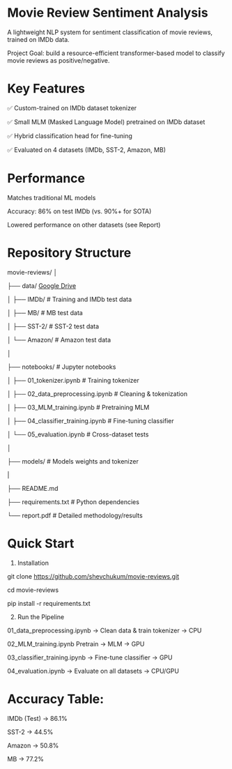 # Movie Review Sentiment Analysis
A lightweight NLP system for sentiment classification of movie reviews, trained on IMDb data.

Project Goal: build a resource-efficient transformer-based model to classify movie reviews as positive/negative.

# Key Features
✅ Custom-trained on IMDb dataset tokenizer

✅ Small MLM (Masked Language Model) pretrained on IMDb dataset

✅ Hybrid classification head for fine-tuning

✅ Evaluated on 4 datasets (IMDb, SST-2, Amazon, MB)

# Performance

Matches traditional ML models

Accuracy: 86% on test IMDb (vs. 90%+ for SOTA)

Lowered performance on other datasets (see Report)

# Repository Structure

movie-reviews/
│

├── data/              [Google Drive](https://drive.google.com/drive/folders/1btauwCy79V9HXDOJIXMhpNxeUAUOLWyQ?usp=sharing)

│   ├── IMDb/           # Training and IMDb test data

│   ├── MB/             # MB test data

│   ├── SST-2/          # SST-2 test data

│   └── Amazon/         # Amazon test data

│

├── notebooks/          # Jupyter notebooks

│   ├── 01_tokenizer.ipynb             # Training tokenizer

│   ├── 02_data_preprocessing.ipynb    # Cleaning & tokenization

│   ├── 03_MLM_training.ipynb          # Pretraining MLM

│   ├── 04_classifier_training.ipynb   # Fine-tuning classifier

│   └── 05_evaluation.ipynb            # Cross-dataset tests

│

├── models/             # Models weights and tokenizer

|

├── README.md           

├── requirements.txt    # Python dependencies

└── report.pdf          # Detailed methodology/results

# Quick Start
1. Installation
   
git clone https://github.com/shevchukum/movie-reviews.git

cd movie-reviews

pip install -r requirements.txt

2. Run the Pipeline
   
01_data_preprocessing.ipynb	-> Clean data & train tokenizer	-> CPU

02_MLM_training.ipynb	Pretrain -> MLM	-> GPU

03_classifier_training.ipynb	-> Fine-tune classifier	-> GPU

04_evaluation.ipynb	-> Evaluate on all datasets	-> CPU/GPU

# Accuracy Table:

IMDb (Test)	-> 86.1%

SST-2	      -> 44.5%

Amazon	    -> 50.8%

MB          -> 77.2%
